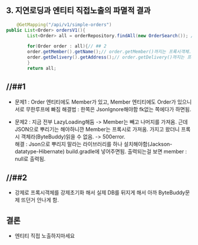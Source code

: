 ## 3. 지연로딩과 엔티티 직접노출의 파멸적 결과
```java
    @GetMapping("/api/v1/simple-orders")
public List<Order> ordersV1(){
        List<Order> all = orderRepository.findAll(new OrderSearch()); //## 1

        for(Order order : all){// ## 2
        order.getMember().getName();// order.getMember()까지는 프록시객체. 뒤에 .getName()까지 해줘야 진짜 객체를 DB에서 가져움 -> Lazy강제 초기화.
        order.getDelivery().getAddress();// order.getDelivery()까지는 프록시객체, .getAddress()까지 해줘야 DB에서 데이터 긁어옴
        }
        return all;
```

## //##1
* 문제1 : Order 엔티티에도 Member가 있고, Member 엔티티에도 Order가 있으니 서로 무한루프에 빠짐
     해결법 : 한쪽은 JsonIgnore해야함 fk없는 쪽에다가 하면됨.

* 문제2 : 지금 전부 LazyLoading해둠 -> Member는 빼고 나머지를 가져옴. 근데 JSON으로 뿌리기는 해야하니깐 Member는 프록시로 가져옴.
 가지고 왔더니 프록시 객체라(ByteBuddy)읽을 수 없음. -> 500error.</br>
    해결 : Json으로 뿌리지 말라는 라이브러리를 하나 설치해야함(Jackson-datatype-Hibernate) build.gradle에 넣어주면됨.
    출력되는걸 보면 member : null로 출력됨.




## //##2
* 강제로 프록시객체를 강제초기화 해서 실제 DB를 뒤지게 해서 아까 ByteBuddy문제 뜨던거 안나게 함.


## 결론
* 엔티티 직접 노출하지마세요